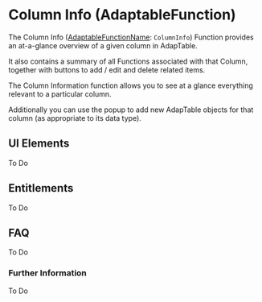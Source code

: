 # Column Info (AdaptableFunction)

The Column Info ([AdaptableFunctionName](https://api.adaptabletools.com/modules/_src_predefinedconfig_common_types_.html#adaptablefunctionname): `ColumnInfo`) Function provides an at-a-glance overview of a given column in AdapTable.  

It also contains a summary of all Functions associated with that Column, together with buttons to add / edit and delete related items.

The Column Information function allows you to see at a glance everything relevant to a particular column.

Additionally you can use the popup to add new AdapTable objects for that column (as appropriate to its data type).

## UI Elements
To Do

## Entitlements
To Do

## FAQ

To Do

### Further Information

To Do

